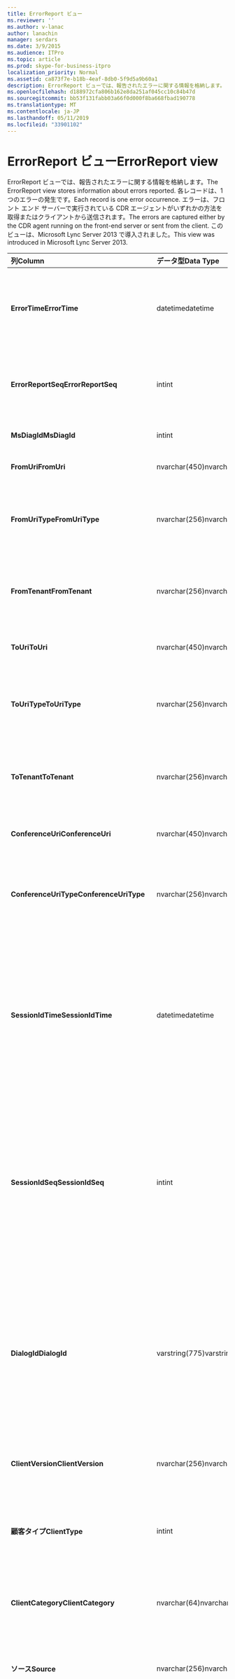 ```yaml
---
title: ErrorReport ビュー
ms.reviewer: ''
ms.author: v-lanac
author: lanachin
manager: serdars
ms.date: 3/9/2015
ms.audience: ITPro
ms.topic: article
ms.prod: skype-for-business-itpro
localization_priority: Normal
ms.assetid: ca873f7e-b18b-4eaf-8db0-5f9d5a9b60a1
description: ErrorReport ビューでは、報告されたエラーに関する情報を格納します。 各レコードは、1 つのエラーの発生です。 エラーは、フロント エンド サーバーで実行されている CDR エージェントがいずれかの方法を取得またはクライアントから送信されます。 このビューは、Microsoft Lync Server 2013 で導入されました。
ms.openlocfilehash: d188972cfa806b162e8da251af045cc10c84b47d
ms.sourcegitcommit: bb53f131fabb03a66f0d000f8ba668fbad190778
ms.translationtype: MT
ms.contentlocale: ja-JP
ms.lasthandoff: 05/11/2019
ms.locfileid: "33901102"
---
```

# <a name="errorreport-view"></a><span data-ttu-id="6a906-106">ErrorReport ビュー</span><span class="sxs-lookup"><span data-stu-id="6a906-106">ErrorReport view</span></span>
 
<span data-ttu-id="6a906-107">ErrorReport ビューでは、報告されたエラーに関する情報を格納します。</span><span class="sxs-lookup"><span data-stu-id="6a906-107">The ErrorReport view stores information about errors reported.</span></span> <span data-ttu-id="6a906-108">各レコードは、1 つのエラーの発生です。</span><span class="sxs-lookup"><span data-stu-id="6a906-108">Each record is one error occurrence.</span></span> <span data-ttu-id="6a906-109">エラーは、フロント エンド サーバーで実行されている CDR エージェントがいずれかの方法を取得またはクライアントから送信されます。</span><span class="sxs-lookup"><span data-stu-id="6a906-109">The errors are captured either by the CDR agent running on the front-end server or sent from the client.</span></span> <span data-ttu-id="6a906-110">このビューは、Microsoft Lync Server 2013 で導入されました。</span><span class="sxs-lookup"><span data-stu-id="6a906-110">This view was introduced in Microsoft Lync Server 2013.</span></span>
  
|<span data-ttu-id="6a906-111">**列**</span><span class="sxs-lookup"><span data-stu-id="6a906-111">**Column**</span></span>|<span data-ttu-id="6a906-112">**データ型**</span><span class="sxs-lookup"><span data-stu-id="6a906-112">**Data Type**</span></span>|<span data-ttu-id="6a906-113">**詳細**</span><span class="sxs-lookup"><span data-stu-id="6a906-113">**Details**</span></span>|
|:-----|:-----|:-----|
|<span data-ttu-id="6a906-114">**ErrorTime**</span><span class="sxs-lookup"><span data-stu-id="6a906-114">**ErrorTime**</span></span> <br/> |<span data-ttu-id="6a906-115">datetime</span><span class="sxs-lookup"><span data-stu-id="6a906-115">datetime</span></span>  <br/> |<span data-ttu-id="6a906-116">時間のエラーが発生しました。</span><span class="sxs-lookup"><span data-stu-id="6a906-116">Time of error occurred.</span></span> <span data-ttu-id="6a906-117">エラーを一意に識別するのには ErrorReportSeq と組み合わせてを使用します。</span><span class="sxs-lookup"><span data-stu-id="6a906-117">Used in conjunction with ErrorReportSeq to uniquely identify an error.</span></span>  <br/> |
|<span data-ttu-id="6a906-118">**ErrorReportSeq**</span><span class="sxs-lookup"><span data-stu-id="6a906-118">**ErrorReportSeq**</span></span> <br/> |<span data-ttu-id="6a906-119">int</span><span class="sxs-lookup"><span data-stu-id="6a906-119">int</span></span>  <br/> |<span data-ttu-id="6a906-120">エラーを識別する ID 番号。</span><span class="sxs-lookup"><span data-stu-id="6a906-120">ID number to identify the error.</span></span> <span data-ttu-id="6a906-121">エラーを一意に識別するのには ErrorTime と組み合わせてを使用します。</span><span class="sxs-lookup"><span data-stu-id="6a906-121">Used in conjunction with ErrorTime to uniquely identify an error.</span></span>  <br/> |
|<span data-ttu-id="6a906-122">**MsDiagId**</span><span class="sxs-lookup"><span data-stu-id="6a906-122">**MsDiagId**</span></span> <br/> |<span data-ttu-id="6a906-123">int</span><span class="sxs-lookup"><span data-stu-id="6a906-123">int</span></span>  <br/> |<span data-ttu-id="6a906-124">エラー レポートの診断 ID。</span><span class="sxs-lookup"><span data-stu-id="6a906-124">Diagnostic ID for the error report.</span></span>  <br/> |
|<span data-ttu-id="6a906-125">**FromUri**</span><span class="sxs-lookup"><span data-stu-id="6a906-125">**FromUri**</span></span> <br/> |<span data-ttu-id="6a906-126">nvarchar(450)</span><span class="sxs-lookup"><span data-stu-id="6a906-126">nvarchar(450)</span></span>  <br/> |<span data-ttu-id="6a906-127">エラーが発生したユーザーの URI。</span><span class="sxs-lookup"><span data-stu-id="6a906-127">URI of the user who originated the error.</span></span>  <br/> |
|<span data-ttu-id="6a906-128">**FromUriType**</span><span class="sxs-lookup"><span data-stu-id="6a906-128">**FromUriType**</span></span> <br/> |<span data-ttu-id="6a906-129">nvarchar(256)</span><span class="sxs-lookup"><span data-stu-id="6a906-129">nvarchar(256)</span></span>  <br/> |<span data-ttu-id="6a906-130">エラーが発生したユーザーの URI の種類です。</span><span class="sxs-lookup"><span data-stu-id="6a906-130">Type of URI of the user who originated the error.</span></span> <span data-ttu-id="6a906-131">詳細については、 [UriTypes テーブル](uritypes.md)を参照してください。</span><span class="sxs-lookup"><span data-stu-id="6a906-131">See the [UriTypes table](uritypes.md) for more information.</span></span> <br/> |
|<span data-ttu-id="6a906-132">**FromTenant**</span><span class="sxs-lookup"><span data-stu-id="6a906-132">**FromTenant**</span></span> <br/> |<span data-ttu-id="6a906-133">nvarchar(256)</span><span class="sxs-lookup"><span data-stu-id="6a906-133">nvarchar(256)</span></span>  <br/> |<span data-ttu-id="6a906-134">エラーを開始したユーザーのテナントです。</span><span class="sxs-lookup"><span data-stu-id="6a906-134">Tenant of the user who originated the error.</span></span> <span data-ttu-id="6a906-135">詳細については[テナントのテーブル](tenants.md)を参照してください。</span><span class="sxs-lookup"><span data-stu-id="6a906-135">See the [Tenants table](tenants.md) for more information.</span></span> <br/> |
|<span data-ttu-id="6a906-136">**ToUri**</span><span class="sxs-lookup"><span data-stu-id="6a906-136">**ToUri**</span></span> <br/> |<span data-ttu-id="6a906-137">nvarchar(450)</span><span class="sxs-lookup"><span data-stu-id="6a906-137">nvarchar(450)</span></span>  <br/> |<span data-ttu-id="6a906-138">エラー報告のターゲット ユーザーの URI。</span><span class="sxs-lookup"><span data-stu-id="6a906-138">URI of the user who was the target of the error report.</span></span>  <br/> |
|<span data-ttu-id="6a906-139">**ToUriType**</span><span class="sxs-lookup"><span data-stu-id="6a906-139">**ToUriType**</span></span> <br/> |<span data-ttu-id="6a906-140">nvarchar(256)</span><span class="sxs-lookup"><span data-stu-id="6a906-140">nvarchar(256)</span></span>  <br/> |<span data-ttu-id="6a906-141">ターゲット ユーザーの URI の種類のエラー報告します。</span><span class="sxs-lookup"><span data-stu-id="6a906-141">Type of URI of the user who target of the error report.</span></span> <span data-ttu-id="6a906-142">詳細については UriTypes 表を参照してください。</span><span class="sxs-lookup"><span data-stu-id="6a906-142">See the UriTypes Table for more information.</span></span>  <br/> |
|<span data-ttu-id="6a906-143">**ToTenant**</span><span class="sxs-lookup"><span data-stu-id="6a906-143">**ToTenant**</span></span> <br/> |<span data-ttu-id="6a906-144">nvarchar(256)</span><span class="sxs-lookup"><span data-stu-id="6a906-144">nvarchar(256)</span></span>  <br/> |<span data-ttu-id="6a906-145">テナントを対象としたユーザーのエラー報告の。</span><span class="sxs-lookup"><span data-stu-id="6a906-145">Tenant of the user who target of the error report.</span></span> <span data-ttu-id="6a906-146">詳細については[テナントのテーブル](tenants.md)を参照してください。</span><span class="sxs-lookup"><span data-stu-id="6a906-146">See the [Tenants table](tenants.md) for more information.</span></span> <br/> |
|<span data-ttu-id="6a906-147">**ConferenceUri**</span><span class="sxs-lookup"><span data-stu-id="6a906-147">**ConferenceUri**</span></span> <br/> |<span data-ttu-id="6a906-148">nvarchar(450)</span><span class="sxs-lookup"><span data-stu-id="6a906-148">nvarchar(450)</span></span>  <br/> |<span data-ttu-id="6a906-149">エラー報告の対象にされた会議の URI。</span><span class="sxs-lookup"><span data-stu-id="6a906-149">URI of the conference that was the target of the error report.</span></span>  <br/> |
|<span data-ttu-id="6a906-150">**ConferenceUriType**</span><span class="sxs-lookup"><span data-stu-id="6a906-150">**ConferenceUriType**</span></span> <br/> |<span data-ttu-id="6a906-151">nvarchar(256)</span><span class="sxs-lookup"><span data-stu-id="6a906-151">nvarchar(256)</span></span>  <br/> |<span data-ttu-id="6a906-152">エラー報告の対象にされた会議の URI タイプです。</span><span class="sxs-lookup"><span data-stu-id="6a906-152">URI type of the conference that was the target of the error report.</span></span> <span data-ttu-id="6a906-153">詳細については、 [UriTypes テーブル](uritypes.md)を参照してください。</span><span class="sxs-lookup"><span data-stu-id="6a906-153">See the [UriTypes table](uritypes.md) for more information.</span></span> <br/> |
|<span data-ttu-id="6a906-154">**SessionIdTime**</span><span class="sxs-lookup"><span data-stu-id="6a906-154">**SessionIdTime**</span></span> <br/> |<span data-ttu-id="6a906-155">datetime</span><span class="sxs-lookup"><span data-stu-id="6a906-155">datetime</span></span>  <br/> |<span data-ttu-id="6a906-156">エラー レポートを生成したセッションの要求の時間です。</span><span class="sxs-lookup"><span data-stu-id="6a906-156">Time of session request that originated the error report.</span></span> <span data-ttu-id="6a906-157">セッションを一意に識別するのには SessionIdSeq と組み合わせてを使用します。</span><span class="sxs-lookup"><span data-stu-id="6a906-157">Used in conjunction with SessionIdSeq to uniquely identify a session.</span></span> <span data-ttu-id="6a906-158">[Skype のビジネス サーバー 2015 のテーブル」ダイアログ ボックス](dialogs.md)の詳細についてを参照してください。</span><span class="sxs-lookup"><span data-stu-id="6a906-158">See the [Dialogs table in Skype for Business Server 2015](dialogs.md) for more information.</span></span> <br/> |
|<span data-ttu-id="6a906-159">**SessionIdSeq**</span><span class="sxs-lookup"><span data-stu-id="6a906-159">**SessionIdSeq**</span></span> <br/> |<span data-ttu-id="6a906-160">int</span><span class="sxs-lookup"><span data-stu-id="6a906-160">int</span></span>  <br/> |<span data-ttu-id="6a906-161">エラー レポートを生成したセッション要求を識別する ID 番号。</span><span class="sxs-lookup"><span data-stu-id="6a906-161">ID number to identify the session request that originated the error report.</span></span> <span data-ttu-id="6a906-162">セッションを一意に識別するのには SessionIdTime と組み合わせてを使用します。</span><span class="sxs-lookup"><span data-stu-id="6a906-162">Used in conjunction with SessionIdTime to uniquely identify a session.</span></span> <span data-ttu-id="6a906-163">[Skype のビジネス サーバー 2015 のテーブル」ダイアログ ボックス](dialogs.md)の詳細についてを参照してください。</span><span class="sxs-lookup"><span data-stu-id="6a906-163">See the [Dialogs table in Skype for Business Server 2015](dialogs.md) for more information.</span></span> <br/> |
|<span data-ttu-id="6a906-164">**DialogId**</span><span class="sxs-lookup"><span data-stu-id="6a906-164">**DialogId**</span></span> <br/> |<span data-ttu-id="6a906-165">varstring(775)</span><span class="sxs-lookup"><span data-stu-id="6a906-165">varstring(775)</span></span>  <br/> |<span data-ttu-id="6a906-166">SIP ダイアログのセッションの ID、エラーが発生しました。</span><span class="sxs-lookup"><span data-stu-id="6a906-166">SIP dialog ID of session that originated the error.</span></span> <span data-ttu-id="6a906-167">形式は次のとおりです。</span><span class="sxs-lookup"><span data-stu-id="6a906-167">The format is:</span></span>  <br/> <span data-ttu-id="6a906-168">ダイアログ; タグからタグに</span><span class="sxs-lookup"><span data-stu-id="6a906-168">dialog;from-tag;to-tag</span></span>  <br/> <span data-ttu-id="6a906-169">このデータは、この構文を使用してテキスト形式に変換できます。</span><span class="sxs-lookup"><span data-stu-id="6a906-169">This data can be converted to text format by using this syntax:</span></span>  <br/> <span data-ttu-id="6a906-170">キャスト (cast (varchar(max)) と varbinary(max)) と ExternalId</span><span class="sxs-lookup"><span data-stu-id="6a906-170">cast(cast(ExternalId as varbinary(max)) as varchar(max))</span></span>  <br/> |
|<span data-ttu-id="6a906-171">**ClientVersion**</span><span class="sxs-lookup"><span data-stu-id="6a906-171">**ClientVersion**</span></span> <br/> |<span data-ttu-id="6a906-172">nvarchar(256)</span><span class="sxs-lookup"><span data-stu-id="6a906-172">nvarchar(256)</span></span>  <br/> |<span data-ttu-id="6a906-173">エラーが発生したユーザーが使用するクライアントのバージョンです。</span><span class="sxs-lookup"><span data-stu-id="6a906-173">Version of client used by the user who originated the error.</span></span>  <br/> |
|<span data-ttu-id="6a906-174">**顧客タイプ**</span><span class="sxs-lookup"><span data-stu-id="6a906-174">**ClientType**</span></span> <br/> |<span data-ttu-id="6a906-175">int</span><span class="sxs-lookup"><span data-stu-id="6a906-175">int</span></span>  <br/> |<span data-ttu-id="6a906-176">エラーを開始したユーザーによって使用されるクライアントです。</span><span class="sxs-lookup"><span data-stu-id="6a906-176">Client used by the user who originated the error.</span></span> <span data-ttu-id="6a906-177">詳細については、 [UserAgentDef テーブル](useragentdef.md)を参照してください。</span><span class="sxs-lookup"><span data-stu-id="6a906-177">See the [UserAgentDef table](useragentdef.md) for more details.</span></span> <br/> |
|<span data-ttu-id="6a906-178">**ClientCategory**</span><span class="sxs-lookup"><span data-stu-id="6a906-178">**ClientCategory**</span></span> <br/> |<span data-ttu-id="6a906-179">nvarchar(64)</span><span class="sxs-lookup"><span data-stu-id="6a906-179">nvarchar(64)</span></span>  <br/> |<span data-ttu-id="6a906-180">エラーが発生したユーザーが使用するクライアントのカテゴリの名前です。</span><span class="sxs-lookup"><span data-stu-id="6a906-180">Name of the category of the client used by the user who originated the error.</span></span>  <br/> |
|<span data-ttu-id="6a906-181">**ソース**</span><span class="sxs-lookup"><span data-stu-id="6a906-181">**Source**</span></span> <br/> |<span data-ttu-id="6a906-182">nvarchar(256)</span><span class="sxs-lookup"><span data-stu-id="6a906-182">nvarchar(256)</span></span>  <br/> |<span data-ttu-id="6a906-183">(レポートは、サーバー コンポーネントから送信された) 場合、エラーが発生したサーバーの名前です。</span><span class="sxs-lookup"><span data-stu-id="6a906-183">Name of server that originated the error (if report was sent from a server component).</span></span>  <br/> |
|<span data-ttu-id="6a906-184">**Application**</span><span class="sxs-lookup"><span data-stu-id="6a906-184">**Application**</span></span> <br/> |<span data-ttu-id="6a906-185">nvarchar(256)</span><span class="sxs-lookup"><span data-stu-id="6a906-185">nvarchar(256)</span></span>  <br/> |<span data-ttu-id="6a906-186">(レポートは、サーバー コンポーネントから送信された) 場合、エラーが発生したアプリケーションの名前です。</span><span class="sxs-lookup"><span data-stu-id="6a906-186">Name of application that originated the error (if report was sent from a server component).</span></span>  <br/> |
|<span data-ttu-id="6a906-187">**ResponseCode**</span><span class="sxs-lookup"><span data-stu-id="6a906-187">**ResponseCode**</span></span> <br/> |<span data-ttu-id="6a906-188">int</span><span class="sxs-lookup"><span data-stu-id="6a906-188">int</span></span>  <br/> |<span data-ttu-id="6a906-189">エラー レポートが含まれている SIP メッセージのセッションに応答コードを SIP します。</span><span class="sxs-lookup"><span data-stu-id="6a906-189">SIP response code to the session of the SIP message containing the error report.</span></span>  <br/> |
|<span data-ttu-id="6a906-190">**修飾子の一覧**</span><span class="sxs-lookup"><span data-stu-id="6a906-190">**RequestType**</span></span> <br/> |<span data-ttu-id="6a906-191">は</span><span class="sxs-lookup"><span data-stu-id="6a906-191">varchar(max)</span></span>  <br/> |<span data-ttu-id="6a906-192">失敗した要求の種類です。</span><span class="sxs-lookup"><span data-stu-id="6a906-192">Type of request that failed.</span></span>  <br/> |
|<span data-ttu-id="6a906-193">**コンテンツ タイプ**</span><span class="sxs-lookup"><span data-stu-id="6a906-193">**ContentType**</span></span> <br/> |<span data-ttu-id="6a906-194">は</span><span class="sxs-lookup"><span data-stu-id="6a906-194">varchar(max)</span></span>  <br/> |<span data-ttu-id="6a906-195">失敗した要求のコンテンツ タイプ。</span><span class="sxs-lookup"><span data-stu-id="6a906-195">Content type of the request that failed.</span></span>  <br/> |
|<span data-ttu-id="6a906-196">**CallType**</span><span class="sxs-lookup"><span data-stu-id="6a906-196">**CallType**</span></span> <br/> |<span data-ttu-id="6a906-197">nvarchar(256)</span><span class="sxs-lookup"><span data-stu-id="6a906-197">nvarchar(256)</span></span>  <br/> |<span data-ttu-id="6a906-198">セッションの種類。</span><span class="sxs-lookup"><span data-stu-id="6a906-198">Type of session.</span></span> <span data-ttu-id="6a906-199">[ビジネス サーバー 2015 の Skype の CallType テーブル](calltype.md)の詳細についてを参照してください。</span><span class="sxs-lookup"><span data-stu-id="6a906-199">See the [CallType table in Skype for Business Server 2015](calltype.md) for more information.</span></span> <br/> |
|<span data-ttu-id="6a906-200">**TelemetryId**</span><span class="sxs-lookup"><span data-stu-id="6a906-200">**TelemetryId**</span></span> <br/> |<span data-ttu-id="6a906-201">一意識別子</span><span class="sxs-lookup"><span data-stu-id="6a906-201">uniqueidentifier</span></span>  <br/> |<span data-ttu-id="6a906-202">会議に関連するさまざまなコンポーネントの結合時の情報を関連付ける一意の識別子。</span><span class="sxs-lookup"><span data-stu-id="6a906-202">Unique identifier correlating join time information for the different components involved in a conference.</span></span>  <br/> |
|<span data-ttu-id="6a906-203">**SetupTime**</span><span class="sxs-lookup"><span data-stu-id="6a906-203">**SetupTime**</span></span> <br/> |<span data-ttu-id="6a906-204">int</span><span class="sxs-lookup"><span data-stu-id="6a906-204">int</span></span>  <br/> |<span data-ttu-id="6a906-205">時間 (ミリ秒単位) の会議に参加するのには特定のコンポーネントが必要です。</span><span class="sxs-lookup"><span data-stu-id="6a906-205">Time (in milliseconds) required for a specific component to join a conference.</span></span>  <br/> |
|<span data-ttu-id="6a906-206">**IsCapturedByServer**</span><span class="sxs-lookup"><span data-stu-id="6a906-206">**IsCapturedByServer**</span></span> <br/> |<span data-ttu-id="6a906-207">bit</span><span class="sxs-lookup"><span data-stu-id="6a906-207">bit</span></span>  <br/> |<span data-ttu-id="6a906-208">エラー レポートが、フロント エンド サーバーで実行されている CDR エージェントによってキャプチャされるか、クライアントによって送信されたかどうかを示します。</span><span class="sxs-lookup"><span data-stu-id="6a906-208">Indicates whether the error report was captured by the CDR agent running on the Front End server, or sent by the client.</span></span>  <br/> |
|<span data-ttu-id="6a906-209">**フラグ**</span><span class="sxs-lookup"><span data-stu-id="6a906-209">**Flag**</span></span> <br/> |<span data-ttu-id="6a906-210">smallint</span><span class="sxs-lookup"><span data-stu-id="6a906-210">smallint</span></span>  <br/> |<span data-ttu-id="6a906-211">将来使用するために予約されています。</span><span class="sxs-lookup"><span data-stu-id="6a906-211">Reserved for future use.</span></span>  <br/> |
|<span data-ttu-id="6a906-212">**MsDiagHeader**</span><span class="sxs-lookup"><span data-stu-id="6a906-212">**MsDiagHeader**</span></span> <br/> |<span data-ttu-id="6a906-213">は</span><span class="sxs-lookup"><span data-stu-id="6a906-213">varchar(max)</span></span>  <br/> |<span data-ttu-id="6a906-214">エラーに関する追加情報です。</span><span class="sxs-lookup"><span data-stu-id="6a906-214">Additional information about the error.</span></span>  <br/> |
|<span data-ttu-id="6a906-215">**FrontEnd**</span><span class="sxs-lookup"><span data-stu-id="6a906-215">**FrontEnd**</span></span> <br/> |<span data-ttu-id="6a906-216">nvarchar</span><span class="sxs-lookup"><span data-stu-id="6a906-216">nvarchar</span></span>  <br/> |<span data-ttu-id="6a906-217">レポートを提出するフロント エンド サーバーの完全修飾ドメイン名です。</span><span class="sxs-lookup"><span data-stu-id="6a906-217">Fully qualified domain name of the Front End server that submitted the report.</span></span>  <br/> |
|<span data-ttu-id="6a906-218">**Pool**</span><span class="sxs-lookup"><span data-stu-id="6a906-218">**Pool**</span></span> <br/> |<span data-ttu-id="6a906-219">nvarchar</span><span class="sxs-lookup"><span data-stu-id="6a906-219">nvarchar</span></span>  <br/> |<span data-ttu-id="6a906-220">レポートを提出するフロント エンド サーバーを含むプールのドメイン名を完全修飾します。</span><span class="sxs-lookup"><span data-stu-id="6a906-220">Fully qualified domain name of the pool containing the Front End server that submitted the report.</span></span>  <br/> |
   

